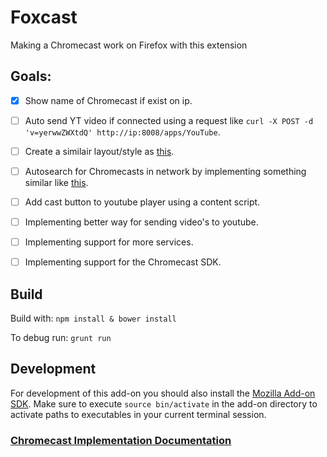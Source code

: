 # Foxcast
Making a Chromecast work on Firefox with this extension

## Goals:
- [x] Show name of Chromecast if exist on ip.
- [ ] Auto send YT video if connected using a request like `curl -X POST -d 'v=yerwwZWXtdQ' http://ip:8008/apps/YouTube`.
- [ ] Create a similair layout/style as [this](https://lh3.googleusercontent.com/EkTIaGSPLZHBuEv9Dk7fDDG_Lt3kjJ1u9stXLvaZqMQsaMqbSp1-Gg06HC6UPALQFuBPypkimKo=s640-h400-e365).
- [ ] Autosearch for Chromecasts in network by implementing something similar like [this](https://github.com/xat/chromecast-scanner/blob/master/index.js).
- [ ] Add cast button to youtube player using a content script.
- [ ] Implementing better way for sending video's to youtube.
- [ ] Implementing support for more services.
- [ ] Implementing support for the Chromecast SDK.



## Build
Build with: 
``npm install & bower install`` 

To debug run:
``grunt run``

## Development
For development of this add-on you should also install the [Mozilla Add-on SDK](https://developer.mozilla.org/en-US/Add-ons/SDK/Tutorials/Installation).
Make sure to execute ``source bin/activate`` in the add-on directory to activate paths to executables in your current terminal session.
  
  

### [Chromecast Implementation Documentation](https://github.com/jloutsenhizer/CR-Cast/wiki/Chromecast-Implementation-Documentation-WIP)
